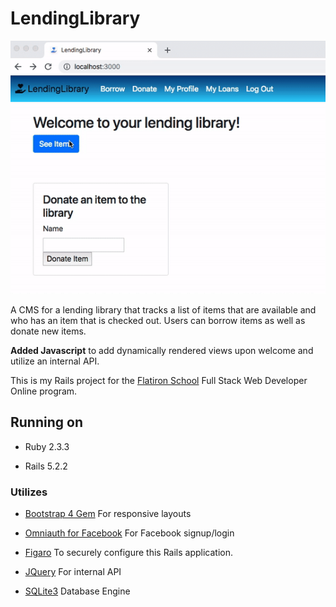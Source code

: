 # LendingLibrary

![lendinglibrarygif](https://github.com/trav15/trav15.github.io/blob/master/img/lendinglibraryjs.gif)

A CMS for a lending library that tracks a list of items that are available and who has an item that is checked out. Users can borrow items as well as donate new items. 

**Added Javascript** to add dynamically rendered views upon welcome and utilize an internal API.

This is my Rails project for the [Flatiron School](https://flatironschool.com/) Full Stack Web Developer Online program.

## Running on

* Ruby 2.3.3

* Rails 5.2.2

### Utilizes

* [Bootstrap 4 Gem](https://github.com/twbs/bootstrap-rubygem) For responsive layouts

* [Omniauth for Facebook](https://github.com/mkdynamic/omniauth-facebook) For Facebook signup/login

* [Figaro](https://github.com/laserlemon/figaro) To securely configure this Rails application.

* [JQuery](https://github.com/rails/jquery-rails) For internal API

* [SQLite3](https://rubygems.org/gems/sqlite3/versions/1.3.11) Database Engine
